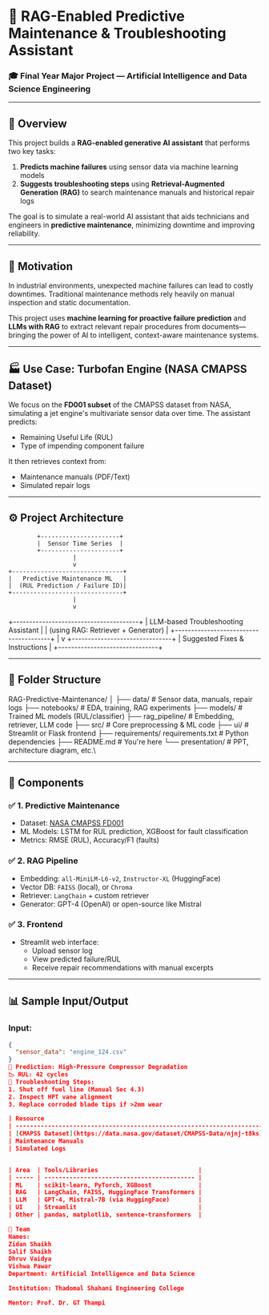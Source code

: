 # 🔧 RAG-Enabled Predictive Maintenance & Troubleshooting Assistant

### 🎓 Final Year Major Project — Artificial Intelligence and Data Science Engineering

---

## 📌 Overview

This project builds a **RAG-enabled generative AI assistant** that performs two key tasks:
1. **Predicts machine failures** using sensor data via machine learning models
2. **Suggests troubleshooting steps** using **Retrieval-Augmented Generation (RAG)** to search maintenance manuals and historical repair logs

The goal is to simulate a real-world AI assistant that aids technicians and engineers in **predictive maintenance**, minimizing downtime and improving reliability.

---

## 🧠 Motivation

In industrial environments, unexpected machine failures can lead to costly downtimes. Traditional maintenance methods rely heavily on manual inspection and static documentation.

This project uses **machine learning for proactive failure prediction** and **LLMs with RAG** to extract relevant repair procedures from documents—bringing the power of AI to intelligent, context-aware maintenance systems.

---

## 🏭 Use Case: Turbofan Engine (NASA CMAPSS Dataset)

We focus on the **FD001 subset** of the CMAPSS dataset from NASA, simulating a jet engine's multivariate sensor data over time. The assistant predicts:
- Remaining Useful Life (RUL)
- Type of impending component failure

It then retrieves context from:
- Maintenance manuals (PDF/Text)
- Simulated repair logs

---

## ⚙️ Project Architecture

            +----------------------+
            |  Sensor Time Series  |
            +----------------------+
                      |
                      v
    +-------------------------------+
    |   Predictive Maintenance ML   |
    |  (RUL Prediction / Failure ID)|
    +-------------------------------+
                      |
                      v
  +---------------------------------------+
  | LLM-based Troubleshooting Assistant   |
  | (using RAG: Retriever + Generator)    |
  +---------------------------------------+
                      |
                      v
       +-------------------------------+
       | Suggested Fixes & Instructions |
       +-------------------------------+

---

## 📂 Folder Structure

RAG-Predictive-Maintenance/
│
├── data/ # Sensor data, manuals, repair logs
├── notebooks/ # EDA, training, RAG experiments
├── models/ # Trained ML models (RUL/classifier)
├── rag_pipeline/ # Embedding, retriever, LLM code
├── src/ # Core preprocessing & ML code
├── ui/ # Streamlit or Flask frontend
├── requirements/ requirements.txt # Python dependencies
├── README.md # You're here
└── presentation/ # PPT, architecture diagram, etc.\


---

## 🧪 Components

### ✅ 1. Predictive Maintenance
- Dataset: [NASA CMAPSS FD001](https://data.nasa.gov/dataset/CMAPSS-Data/njnj-t8ks)
- ML Models: LSTM for RUL prediction, XGBoost for fault classification
- Metrics: RMSE (RUL), Accuracy/F1 (faults)

### ✅ 2. RAG Pipeline
- Embedding: `all-MiniLM-L6-v2`, `Instructor-XL` (HuggingFace)
- Vector DB: `FAISS` (local), or `Chroma`
- Retriever: `LangChain` + custom retriever
- Generator: GPT-4 (OpenAI) or open-source like Mistral

### ✅ 3. Frontend
- Streamlit web interface:
  - Upload sensor log
  - View predicted failure/RUL
  - Receive repair recommendations with manual excerpts

---

## 📊 Sample Input/Output

### Input:
```json
{
  "sensor_data": "engine_124.csv"
}
🔧 Prediction: High-Pressure Compressor Degradation
📉 RUL: 42 cycles
📖 Troubleshooting Steps:
1. Shut off fuel line (Manual Sec 4.3)
2. Inspect HPT vane alignment
3. Replace corroded blade tips if >2mm wear

| Resource                                                              | Description                               |
| --------------------------------------------------------------------- | ----------------------------------------- |
| [CMAPSS Dataset](https://data.nasa.gov/dataset/CMAPSS-Data/njnj-t8ks) | Turbofan sensor data                      |
| Maintenance Manuals                                                   | Sample PDFs (added in `/data/manuals`)    |
| Simulated Logs                                                        | Created for testing RAG with repair notes |


| Area  | Tools/Libraries                            |
| ----- | ------------------------------------------ |
| ML    | scikit-learn, PyTorch, XGBoost             |
| RAG   | LangChain, FAISS, HuggingFace Transformers |
| LLM   | GPT-4, Mistral-7B (via HuggingFace)        |
| UI    | Streamlit                                  |
| Other | pandas, matplotlib, sentence-transformers  |

🧠 Team
Names: 
Zidan Shaikh
Salif Shaikh
Dhruv Vaidya
Vishwa Pawar
Department: Artificial Intelligence and Data Science

Institution: Thadomal Shahani Engineering College

Mentor: Prof. Dr. GT Thampi